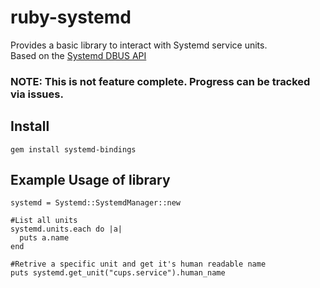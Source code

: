 ruby-systemd
=======================

Provides a basic library to interact with Systemd service units.  
Based on the [Systemd DBUS API](https://www.freedesktop.org/wiki/Software/systemd/dbus/)
### NOTE: This is not feature complete. Progress can be tracked via issues.

Install
---
```
gem install systemd-bindings
```


Example Usage of library  
---
```
systemd = Systemd::SystemdManager::new

#List all units
systemd.units.each do |a|
  puts a.name
end

#Retrive a specific unit and get it's human readable name
puts systemd.get_unit("cups.service").human_name
```
